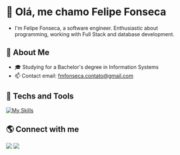 # 👋 Olá, me chamo Felipe Fonseca  

- I'm Felipe Fonseca, a software engineer. Enthusiastic about programming, working with Full Stack and database development.  

## 📌 About Me  

- 🎓 Studying for a Bachelor's degree in Information Systems  
- 📫 Contact email: fmfonseca.contato@gmail.com  

## 🚀 Techs and Tools  

[![My Skills](https://skillicons.dev/icons?i=cs,nodejs,js,html,css,git,mysql)](https://skillicons.dev)  

## 🌎 Connect with me  

<div>  
  <a href="mailto:fmfonseca.contato@gmail.com"><img src="https://img.shields.io/badge/-Gmail-D14836?style=for-the-badge&logo=gmail&logoColor=white" target="_blank"></a>  
  <a href="https://www.linkedin.com/in/fonsecafm/" target="_blank"><img src="https://img.shields.io/badge/-LinkedIn-%230077B5?style=for-the-badge&logo=linkedin&logoColor=white" target="_blank"></a>  
</div>  
